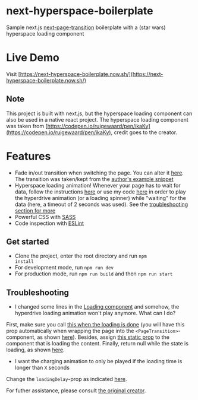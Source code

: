 # next-hyperspace-boilerplate
Sample next.js [next-page-transition](https://github.com/illinois/next-page-transitions) boilerplate with a (star wars) hyperspace loading component

# Live Demo
Visit [https://next-hyperspace-boilerplate.now.sh/](https://next-hyperspace-boilerplate.now.sh/)

## Note
This project is built with next.js, but the hyperspace loading component can also be used in a native react project.
The hyperspace loading component was taken from [https://codepen.io/ruigewaard/pen/ikaKy](https://codepen.io/ruigewaard/pen/ikaKy), credit goes to the creator.

# Features
- Fade in/out transition when switching the page. You can alter it [here](https://github.com/borispoehland/next-hyperspace-boilerplate/blob/26b84375a2324fbb6875f4ed8e98daab63861dee/src/style.sass#L7). The transition was taken/kept from the [author's example snippet](https://github.com/illinois/next-page-transitions#getting-started)
- Hyperspace loading animation! Whenever your page has to wait for data, follow the instructions [here](https://github.com/illinois/next-page-transitions#support-for-delayed-enters) or use my code [here](https://github.com/borispoehland/next-hyperspace-boilerplate/blob/master/pages/loading.js) in order to play the hyperdrive animation (or a loading spinner) while "waiting" for the data (here, a timeout of 2 seconds was used). See the [troubleshooting section for more](#troubleshooting) 
- Powerful CSS with [SASS](https://sass-lang.com/)
- Code inspection with [ESLint](https://eslint.org/)

## Get started
- Clone the project, enter the root directory and run <code>npm install</code>
- For development mode, run <code>npm run dev</code>
- For production mode, run <code>npm run build</code> and then <code>npm run start</code>

## Troubleshooting
- I changed some lines in the [Loading component](https://github.com/borispoehland/next-hyperspace-boilerplate/blob/master/pages/loading.js) and somehow, the hyperdrive loading animation won't play anymore. What can I do?

First, make sure you call [this when the loading is done](https://github.com/borispoehland/next-hyperspace-boilerplate/blob/26b84375a2324fbb6875f4ed8e98daab63861dee/pages/loading.js#L14) (you will have this prop automatically when wrapping the page into the <code>&lt;PageTransition&gt;</code>-component, as shown [here](https://github.com/borispoehland/next-hyperspace-boilerplate/blob/26b84375a2324fbb6875f4ed8e98daab63861dee/pages/_app.js#L17)).
Besides, assign [this static prop](https://github.com/borispoehland/next-hyperspace-boilerplate/blob/26b84375a2324fbb6875f4ed8e98daab63861dee/pages/loading.js#L33) to the component that is loading the content.
Finally, return null while the state is loading, as shown [here](https://github.com/borispoehland/next-hyperspace-boilerplate/blob/26b84375a2324fbb6875f4ed8e98daab63861dee/pages/loading.js#L23).

- I want the charging animation to only be played if the loading time is longer than <code>X</code> seconds

Change the <code>loadingDelay</code>-prop as indicated [here](https://github.com/illinois/next-page-transitions#pagetransition-props).

For futher assistance, please consult [the original creator](https://github.com/illinois/next-page-transitions).



